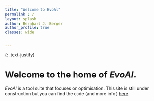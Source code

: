 ```yaml
---
title: "Welcome to EvoAl"
permalink : /
layout: splash
author: Bernhard J. Berger
author_profile: true
classes: wide


---
```


{: .text-justify}

# Welcome to the home of *EvoAl*.

*EvoAl* is a tool suite that focuses on optimisation. This site is still under construction but you
can find the code (and more info ) [here](https://gitlab.informatik.uni-bremen.de/evoal/source/evoal-core).

